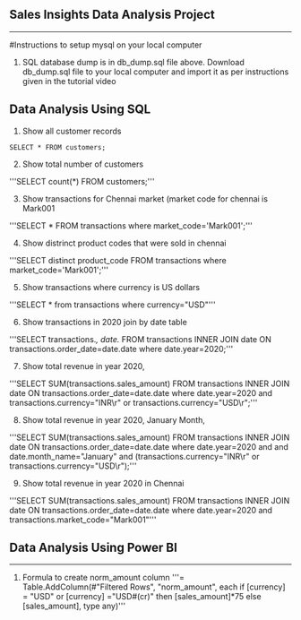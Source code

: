 ## Sales Insights Data Analysis Project
---

#Instructions to setup mysql on your local computer

1. SQL database dump is in db_dump.sql file above. Download db_dump.sql file to your local computer and import it as per instructions given in the tutorial video

## Data Analysis Using SQL

1. Show all customer records

```
SELECT * FROM customers;
```

2. Show total number of customers

'''SELECT count(*) FROM customers;'''

3. Show transactions for Chennai market (market code for chennai is Mark001

'''SELECT * FROM transactions where market_code='Mark001';'''

4. Show distrinct product codes that were sold in chennai

'''SELECT distinct product_code FROM transactions where market_code='Mark001';'''

5. Show transactions where currency is US dollars

'''SELECT * from transactions where currency="USD"'''

6. Show transactions in 2020 join by date table

'''SELECT transactions.*, date.* FROM transactions INNER JOIN date ON transactions.order_date=date.date where date.year=2020;'''

7. Show total revenue in year 2020,

'''SELECT SUM(transactions.sales_amount) FROM transactions INNER JOIN date ON transactions.order_date=date.date where date.year=2020 and transactions.currency="INR\r" or transactions.currency="USD\r";'''

8. Show total revenue in year 2020, January Month,

'''SELECT SUM(transactions.sales_amount) FROM transactions INNER JOIN date ON transactions.order_date=date.date where date.year=2020 and and date.month_name="January" and (transactions.currency="INR\r" or transactions.currency="USD\r");'''

9. Show total revenue in year 2020 in Chennai

'''SELECT SUM(transactions.sales_amount) FROM transactions INNER JOIN date ON transactions.order_date=date.date where date.year=2020 and transactions.market_code="Mark001"'''

## Data Analysis Using Power BI
---

1. Formula to create norm_amount column
'''= Table.AddColumn(#"Filtered Rows", "norm_amount", each if [currency] = "USD" or [currency] ="USD#(cr)" then [sales_amount]*75 else [sales_amount], type any)'''
